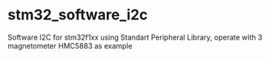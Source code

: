 # stm32_software_i2c
Software I2C for stm32f1xx using Standart Peripheral Library, operate with 3 magnetometer HMC5883 as example

